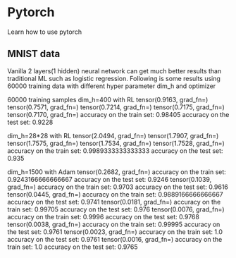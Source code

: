# Pytorch

Learn how to use pytorch

## MNIST data
Vanilla 2 layers(1 hidden) neural network can get much better results than traditional ML such as logistic regression.
Following is some results using 60000 training data with different hyper parameter dim_h and optimizer

60000 training samples
dim_h=400 with RL
tensor(0.9163, grad_fn=<NegBackward>)
tensor(0.7571, grad_fn=<NegBackward>)
tensor(0.7214, grad_fn=<NegBackward>)
tensor(0.7175, grad_fn=<NegBackward>)
tensor(0.7170, grad_fn=<NegBackward>)
accuracy on the train set: 0.98405
accuracy on the test set: 0.9228

dim_h=28*28 with RL
tensor(2.0494, grad_fn=<NegBackward>)
tensor(1.7907, grad_fn=<NegBackward>)
tensor(1.7575, grad_fn=<NegBackward>)
tensor(1.7534, grad_fn=<NegBackward>)
tensor(1.7528, grad_fn=<NegBackward>)
accuracy on the train set: 0.9989333333333333
accuracy on the test set: 0.935
  
dim_h=1500 with Adam
tensor(0.2682, grad_fn=<NllLossBackward>)
accuracy on the train set: 0.9243166666666667
accuracy on the test set: 0.9246
tensor(0.1039, grad_fn=<NllLossBackward>)
accuracy on the train set: 0.9703
accuracy on the test set: 0.9616
tensor(0.0445, grad_fn=<NllLossBackward>)
accuracy on the train set: 0.9889166666666667
accuracy on the test set: 0.9741
tensor(0.0181, grad_fn=<NllLossBackward>)
accuracy on the train set: 0.99705
accuracy on the test set: 0.976
tensor(0.0076, grad_fn=<NllLossBackward>)
accuracy on the train set: 0.9996
accuracy on the test set: 0.9768
tensor(0.0038, grad_fn=<NllLossBackward>)
accuracy on the train set: 0.99995
accuracy on the test set: 0.9761
tensor(0.0023, grad_fn=<NllLossBackward>)
accuracy on the train set: 1.0
accuracy on the test set: 0.9761
tensor(0.0016, grad_fn=<NllLossBackward>)
accuracy on the train set: 1.0
accuracy on the test set: 0.9765


